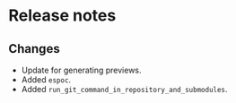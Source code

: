 # Release notes

## Changes

- Update for generating previews.
- Added `espoc`.
- Added `run_git_command_in_repository_and_submodules`.
